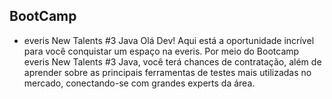 ## BootCamp

- everis New Talents #3 Java
Olá Dev! Aqui está a oportunidade incrível para você conquistar um espaço na everis. Por meio do Bootcamp everis New Talents #3 Java, você terá chances de contratação, além de aprender sobre as principais ferramentas de testes mais utilizadas no mercado, conectando-se com grandes experts da área.